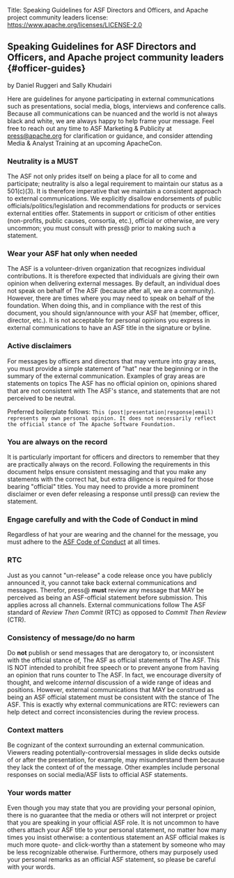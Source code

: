 Title: Speaking Guidelines for ASF Directors and Officers, and Apache project community leaders
license: https://www.apache.org/licenses/LICENSE-2.0

## Speaking Guidelines for ASF Directors and Officers, and Apache project community leaders  {#officer-guides}
by Daniel Ruggeri and Sally Khudairi

Here are guidelines for anyone participating in external communications such as presentations, social media, blogs, interviews and conference calls. Because all communications can be nuanced and the world is not always black and white, we are always happy to help frame your message. Feel free to reach out any time to ASF Marketing & Publicity at press@apache.org for clarification or guidance, and consider attending Media & Analyst Training at an upcoming ApacheCon.

### Neutrality is a MUST ###
The ASF not only prides itself on being a place for all to come and participate; neutrality is also a legal requirement to maintain our status as a 501(c)(3). It is therefore imperative that we maintain a consistent approach to external communications. We explicitly disallow endorsements of public officials/politics/legislation and recommendations for products or services external entities offer. Statements in support or criticism of other entities (non-profits, public causes, consortia, etc.), official or otherwise, are very uncommon; you must consult with press@ prior to making such a statement.

### Wear your ASF hat only when needed ### 
The ASF is a volunteer-driven organization that recognizes individual contributions. It is therefore expected that individuals are giving their own opinion when delivering external messages. By default, an individual does not speak on behalf of The ASF (because after all, we are a community). However, there are times where you may need to speak on behalf of the foundation. When doing this, and in compliance with the rest of this document, you should sign/announce with your ASF hat (member, officer, director, etc.). It is not acceptable for personal opinions you express in external communications to have an ASF title in the signature or byline.

### Active disclaimers ### 
For messages by officers and directors that may venture into gray areas, you must provide a simple statement of "hat" near the beginning or in the summary of the external communication. Examples of gray areas are statements on topics The ASF has no official opinion on, opinions shared that are not consistent with The ASF's stance, and statements that are not perceived to be neutral.

Preferred boilerplate follows:
`This (post|presentation|response|email) represents my own personal opinion. It does not necessarily reflect the official stance of The Apache Software Foundation.`

### You are always on the record ### 
It is particularly important for officers and directors to remember that they are practically always on the record. Following the requirements in this document helps ensure consistent messaging and that you make any statements with the correct hat, but extra diligence is required for those bearing "official" titles. You may need to provide a more prominent disclaimer or even defer releasing a response until press@ can review the statement.

### Engage carefully and with the Code of Conduct in mind ### 
Regardless of hat your are wearing and the channel for the message, you must adhere to the <a href="https://apache.org/foundation/policies/conduct" target="_blank">ASF Code of Conduct</a> at all times.

### RTC ### 
Just as you cannot "un-release" a code release once you have publicly announced it, you cannot take back external communications and messages. Therefor, press@ **must** review any message that MAY be perceived as being an ASF-official statement before submission. This applies across all channels. External communications follow The ASF standard of _Review Then Commit_ (RTC) as opposed to _Commit Then Review_ (CTR).

### Consistency of message/do no harm ### 
Do **not** publish or send messages that are derogatory to, or inconsistent with the official stance of, The ASF as official statements of The ASF. This IS NOT intended to prohibit free speech or to prevent anyone from having an opinion that runs counter to The ASF. In fact, we encourage diversity of thought, and welcome _internal_ discussion of a wide range of ideas and positions. However, external communications that MAY be construed as being an ASF official statement must be consistent with the stance of The ASF. This is exactly why external communications are RTC: reviewers can help detect and correct inconsistencies during the review process.

### Context matters ### 
Be cognizant of the context surrounding an external communication. Viewers reading potentially-controversial messages in slide decks outside of or after the presentation, for example, may misunderstand them because they lack the context of of the message. Other examples include personal responses on social media/ASF lists to official ASF statements.

### Your words matter ### 
Even though you may state that you are providing your personal opinion, there is no guarantee that the media or others will not interpret or project that you are speaking in your official ASF role. It is not uncommon to have others attach your ASF title to your personal statement, no matter how many times you insist otherwise: a contentious statement an ASF official makes is much more quote- and click-worthy than a statement by someone who may be less recognizable otherwise. Furthermore, others may purposely used your personal remarks as an official ASF statement, so please be careful with your words.
